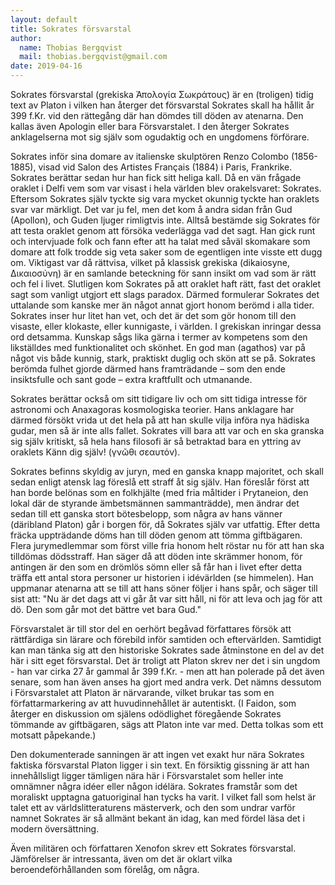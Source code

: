 ```yaml
---
layout: default
title: Sokrates försvarstal
author:
  name: Thobias Bergqvist
  mail: thobias.bergqvist@gmail.com
date: 2019-04-16
---
```


Sokrates försvarstal (grekiska Ἀπολογία Σωκράτους) är en (troligen) tidig text av Platon i vilken han återger det försvarstal Sokrates skall ha hållit år 399 f.Kr. vid den rättegång där han dömdes till döden av atenarna. Den kallas även Apologin eller bara Försvarstalet. I den återger Sokrates anklagelserna mot sig själv som ogudaktig och en ungdomens förförare.

Sokrates inför sina domare av italienske skulptören Renzo Colombo (1856-1885), visad vid Salon des Artistes Français (1884) i Paris, Frankrike.
Sokrates berättar sedan hur han fick sitt heliga kall. Då en vän frågade oraklet i Delfi vem som var visast i hela världen blev orakelsvaret: Sokrates. Eftersom Sokrates själv tyckte sig vara mycket okunnig tyckte han oraklets svar var märkligt. Det var ju fel, men det kom å andra sidan från Gud (Apollon), och Guden ljuger rimligtvis inte. Alltså bestämde sig Sokrates för att testa oraklet genom att försöka vederlägga vad det sagt. Han gick runt och intervjuade folk och fann efter att ha talat med såväl skomakare som domare att folk trodde sig veta saker som de egentligen inte visste ett dugg om. Viktigast var då rättvisa, vilket på klassisk grekiska (dikaiosyne, Δικαιοσύνη) är en samlande beteckning för sann insikt om vad som är rätt och fel i livet. Slutligen kom Sokrates på att oraklet haft rätt, fast det oraklet sagt som vanligt utgjort ett slags paradox. Därmed formulerar Sokrates det uttalande som kanske mer än något annat gjort honom berömd i alla tider. Sokrates inser hur litet han vet, och det är det som gör honom till den visaste, eller klokaste, eller kunnigaste, i världen. I grekiskan inringar dessa ord detsamma. Kunskap sågs lika gärna i termer av kompetens som den likställdes med funktionalitet och skönhet. En god man (agathos) var på något vis både kunnig, stark, praktiskt duglig och skön att se på. Sokrates berömda fulhet gjorde därmed hans framträdande – som den ende insiktsfulle och sant gode – extra kraftfullt och utmanande.

Sokrates berättar också om sitt tidigare liv och om sitt tidiga intresse för astronomi och Anaxagoras kosmologiska teorier. Hans anklagare har därmed försökt vrida ut det hela på att han skulle vilja införa nya hädiska gudar, men så är inte alls fallet. Sokrates vill bara att var och en ska granska sig själv kritiskt, så hela hans filosofi är så betraktad bara en yttring av oraklets Känn dig själv! (γνῶθι σεαυτόν).

Sokrates befinns skyldig av juryn, med en ganska knapp majoritet, och skall sedan enligt atensk lag föreslå ett straff åt sig själv. Han föreslår först att han borde belönas som en folkhjälte (med fria måltider i Prytaneion, den lokal där de styrande ämbetsmännen sammanträdde), men ändrar det sedan till ett ganska stort bötesbelopp, som några av hans vänner (däribland Platon) går i borgen för, då Sokrates själv var utfattig. Efter detta fräcka uppträdande döms han till döden genom att tömma giftbägaren. Flera jurymedlemmar som först ville fria honom helt röstar nu för att han ska tilldömas dödsstraff. Han säger då att döden inte skrämmer honom, för antingen är den som en drömlös sömn eller så får han i livet efter detta träffa ett antal stora personer ur historien i idévärlden (se himmelen). Han uppmanar atenarna att se till att hans söner följer i hans spår, och säger till sist att: "Nu är det dags att vi går åt var sitt håll, ni för att leva och jag för att dö. Den som går mot det bättre vet bara Gud."

Försvarstalet är till stor del en oerhört begåvad författares försök att rättfärdiga sin lärare och förebild inför samtiden och eftervärlden. Samtidigt kan man tänka sig att den historiske Sokrates sade åtminstone en del av det här i sitt eget försvarstal. Det är troligt att Platon skrev ner det i sin ungdom - han var cirka 27 år gammal år 399 f.Kr. - men att han polerade på det även senare, som han även anses ha gjort med andra verk. Det nämns dessutom i Försvarstalet att Platon är närvarande, vilket brukar tas som en författarmarkering av att huvudinnehållet är autentiskt. (I Faidon, som återger en diskussion om själens odödlighet föregående Sokrates tömmande av giftbägaren, sägs att Platon inte var med. Detta tolkas som ett motsatt påpekande.)

Den dokumenterade sanningen är att ingen vet exakt hur nära Sokrates faktiska försvarstal Platon ligger i sin text. En försiktig gissning är att han innehållsligt ligger tämligen nära här i Försvarstalet som heller inte omnämner några idéer eller någon idélära. Sokrates framstår som det moraliskt upptagna gatuoriginal han tycks ha varit. I vilket fall som helst är talet ett av världslitteraturens mästerverk, och den som undrar varför namnet Sokrates är så allmänt bekant än idag, kan med fördel läsa det i modern översättning.

Även militären och författaren Xenofon skrev ett Sokrates försvarstal. Jämförelser är intressanta, även om det är oklart vilka beroendeförhållanden som förelåg, om några.
